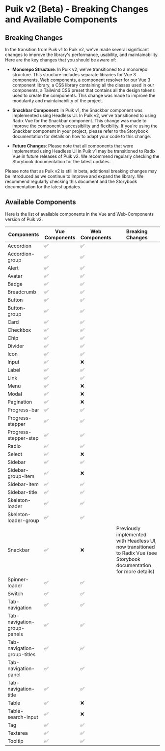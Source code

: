 # Puik v2 (Beta) - Breaking Changes and Available Components

## Breaking Changes

In the transition from Puik v1 to Puik v2, we've made several significant changes to improve the library's performance, usability, and maintainability. Here are the key changes that you should be aware of:

- **Monorepo Structure**: In Puik v2, we've transitioned to a monorepo structure. This structure includes separate libraries for Vue 3 components, Web components, a component resolver for our Vue 3 component library, a CSS library containing all the classes used in our components, a Tailwind CSS preset that contains all the design tokens used to create the components. This change was made to improve the modularity and maintainability of the project.

- **Snackbar Component**: In Puik v1, the Snackbar component was implemented using Headless UI. In Puik v2, we've transitioned to using Radix Vue for the Snackbar component. This change was made to improve the component's accessibility and flexibility. If you're using the Snackbar component in your project, please refer to the Storybook documentation for details on how to adapt your code to this change.

- **Future Changes**: Please note that all components that were implemented using Headless UI in Puik v1 may be transitioned to Radix Vue in future releases of Puik v2. We recommend regularly checking the Storybook documentation for the latest updates.

Please note that as Puik v2 is still in beta, additional breaking changes may be introduced as we continue to improve and expand the library. We recommend regularly checking this document and the Storybook documentation for the latest updates.

## Available Components

Here is the list of available components in the Vue and Web-Components version of Puik v2.

| Components                   | Vue Components | Web Components | Breaking Changes |
| --------------------------- | -------------- | -------------- | ---------------- |
| Accordion                   | ✅  | ✅            |                  |
| Accordion-group             | ✅  | ✅            |                  |
| Alert                       | ✅  | ✅            |                  |
| Avatar                      | ✅  | ✅            |                  |
| Badge                       | ✅  | ✅            |                  |
| Breadcrumb                  | ✅  | ✅            |                  |
| Button                      | ✅  | ✅            |                  |
| Button-group                | ✅  | ✅            |                  |
| Card                        | ✅  | ✅            |                  |
| Checkbox                    | ✅  | ✅            |                  |
| Chip                        | ✅  | ✅            |                  |
| Divider                     | ✅  | ✅            |                  |
| Icon                        | ✅  | ✅            |                  |
| Input                       | ✅  | ❌            |                  |
| Label                       | ✅  | ✅            |                  |
| Link                        | ✅  | ✅            |                  |
| Menu                        | ✅  | ❌            |                  |
| Modal                       | ✅  | ❌            |                  |
| Pagination                  | ✅  | ❌            |                  |
| Progress-bar                | ✅  | ✅            |                  |
| Progress-stepper            | ✅  | ✅            |                  |
| Progress-stepper-step       | ✅  | ✅            |                  |
| Radio                       | ✅  | ✅            |                  |
| Select                      | ✅  | ❌            |                  |
| Sidebar                     | ✅  | ✅            |                  |
| Sidebar-group-item          | ✅  | ❌            |                  |
| Sidebar-item                | ✅  | ✅            |                  |
| Sidebar-title               | ✅  | ✅            |                  |
| Skeleton-loader             | ✅  | ✅            |                  |
| Skeleton-loader-group       | ✅  | ✅            |                  |
| Snackbar                    | ✅  | ❌            | Previously implemented with Headless UI, now transitioned to Radix Vue (see Storybook documentation for more details)|
| Spinner-loader              | ✅  | ✅            |                  |
| Switch                      | ✅  | ✅            |                  |
| Tab-navigation              | ✅  | ✅            |                  |
| Tab-navigation-group-panels | ✅  | ✅            |                  |
| Tab-navigation-group-titles | ✅  | ✅            |                  |
| Tab-navigation-panel        | ✅  | ✅            |                  |
| Tab-navigation-title        | ✅  | ✅            |                  |
| Table                       | ✅  | ❌            |                  |
| Table-search-input          | ✅  | ❌            |                  |
| Tag                         | ✅  | ✅            |                  |
| Textarea                    | ✅  | ✅            |                  |
| Tooltip                     | ✅  | ✅            |                  |
